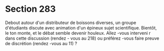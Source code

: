 # Section 283

Debout autour d'un distributeur de boissons diverses, un groupe
d'étudiants discute avec animation d'un épineux sujet
scientifique. Bientôt, le ton monte, et le débat semble devenir
houleux. Allez -vous interveni r dans cette discussion (rendez -
vous au 218) ou préférez -vous faire preuve de discrétion
(rendez -vous au 11) ?